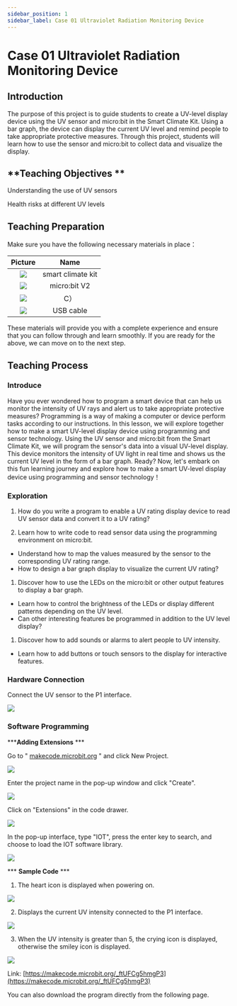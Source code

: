 ```yaml
---
sidebar_position: 1
sidebar_label: Case 01 Ultraviolet Radiation Monitoring Device
---
```


# **Case 01 Ultraviolet Radiation Monitoring Device**

## Introduction

The purpose of this project is to guide students to create a UV-level display device using the UV sensor and micro:bit in the Smart Climate Kit. Using a bar graph, the device can display the current UV level and remind people to take appropriate protective measures. Through this project, students will learn how to use the sensor and micro:bit to collect data and visualize the display.

## **Teaching Objectives **

Understanding the use of UV sensors

Health risks at different UV levels

## **Teaching Preparation**

Make sure you have the following necessary materials in place：

| Picture | Name |
| :-: | :-: |
| ![](https://wiki-media-ef.oss-cn-hongkong.aliyuncs.com/i18n/en/docusaurus-plugin-content-docs/current/microbit/interesting-case/microbit-smart-climate-kit/cases-libraries/images/microbit-smart-climate-kit-case-01-02.png) | smart climate kit |
| ![](https://wiki-media-ef.oss-cn-hongkong.aliyuncs.com/i18n/en/docusaurus-plugin-content-docs/current/microbit/interesting-case/microbit-smart-climate-kit/cases-libraries/images/microbit-smart-climate-kit-case-01-03.png) | micro:bit V2 |
| ![](https://wiki-media-ef.oss-cn-hongkong.aliyuncs.com/i18n/en/docusaurus-plugin-content-docs/current/microbit/interesting-case/microbit-smart-climate-kit/cases-libraries/images/microbit-smart-climate-kit-case-01-04.png) | C） |
| ![](https://wiki-media-ef.oss-cn-hongkong.aliyuncs.com/i18n/en/docusaurus-plugin-content-docs/current/microbit/interesting-case/microbit-smart-climate-kit/cases-libraries/images/microbit-smart-climate-kit-case-01-05.png) | USB cable |

These materials will provide you with a complete experience and ensure that you can follow through and learn smoothly. If you are ready for the above, we can move on to the next step.

## **Teaching Process**

### **Introduce**

Have you ever wondered how to program a smart device that can help us monitor the intensity of UV rays and alert us to take appropriate protective measures? Programming is a way of making a computer or device perform tasks according to our instructions. In this lesson, we will explore together how to make a smart UV-level display device using programming and sensor technology.
Using the UV sensor and micro:bit from the Smart Climate Kit, we will program the sensor's data into a visual UV-level display. This device monitors the intensity of UV light in real time and shows us the current UV level in the form of a bar graph.
Ready? Now, let's embark on this fun learning journey and explore how to make a smart UV-level display device using programming and sensor technology！

### **Exploration**

1. How do you write a program to enable a UV rating display device to read UV sensor data and convert it to a UV rating?

2. Learn how to write code to read sensor data using the programming environment on micro:bit.

- Understand how to map the values measured by the sensor to the corresponding UV rating range.
- How to design a bar graph display to visualize the current UV rating?

1. Discover how to use the LEDs on the micro:bit or other output features to display a bar graph.

- Learn how to control the brightness of the LEDs or display different patterns depending on the UV level.
- Can other interesting features be programmed in addition to the UV level display?

1. Discover how to add sounds or alarms to alert people to UV intensity.

- Learn how to add buttons or touch sensors to the display for interactive features.

### Hardware Connection

Connect the UV sensor to the P1 interface.

![](https://wiki-media-ef.oss-cn-hongkong.aliyuncs.com/i18n/en/docusaurus-plugin-content-docs/current/microbit/interesting-case/microbit-smart-climate-kit/cases-libraries/images/microbit-smart-climate-kit-case-01-06.png)

### **Software Programming**

*****Adding Extensions**  ***

Go to " [makecode.microbit.org](https://makecode.microbit.org/) " and click New Project.

![](https://wiki-media-ef.oss-cn-hongkong.aliyuncs.com/i18n/en/docusaurus-plugin-content-docs/current/microbit/interesting-case/microbit-smart-climate-kit/cases-libraries/images/smart-weather-station-kit-add-extension-01.png)

Enter the project name in the pop-up window and click "Create".

![](https://wiki-media-ef.oss-cn-hongkong.aliyuncs.com/i18n/en/docusaurus-plugin-content-docs/current/microbit/interesting-case/microbit-smart-climate-kit/cases-libraries/images/smart-weather-station-kit-add-extension-02.png)

Click on "Extensions" in the code drawer.

![](https://wiki-media-ef.oss-cn-hongkong.aliyuncs.com/i18n/en/docusaurus-plugin-content-docs/current/microbit/interesting-case/microbit-smart-climate-kit/cases-libraries/images/smart-weather-station-kit-add-extension-03.png)

In the pop-up interface, type "IOT", press the enter key to search, and choose to load the IOT software library.

![](https://wiki-media-ef.oss-cn-hongkong.aliyuncs.com/i18n/en/docusaurus-plugin-content-docs/current/microbit/interesting-case/microbit-smart-climate-kit/cases-libraries/images/smart-weather-station-kit-add-extension-04.png)

*** **Sample Code** ***

1. The heart icon is displayed when powering on.

![](https://wiki-media-ef.oss-cn-hongkong.aliyuncs.com/i18n/en/docusaurus-plugin-content-docs/current/microbit/interesting-case/microbit-smart-climate-kit/cases-libraries/images/microbit-smart-climate-kit-case-01-07.png)

2. Displays the current UV intensity connected to the P1 interface.

![](https://wiki-media-ef.oss-cn-hongkong.aliyuncs.com/i18n/en/docusaurus-plugin-content-docs/current/microbit/interesting-case/microbit-smart-climate-kit/cases-libraries/images/microbit-smart-climate-kit-case-01-08.png)

3. When the UV intensity is greater than 5, the crying icon is displayed, otherwise the smiley icon is displayed.

![](https://wiki-media-ef.oss-cn-hongkong.aliyuncs.com/i18n/en/docusaurus-plugin-content-docs/current/microbit/interesting-case/microbit-smart-climate-kit/cases-libraries/images/microbit-smart-climate-kit-case-01-09.png)

Link: [https://makecode.microbit.org/_ftUFCg5hmgP3](https://makecode.microbit.org/_ftUFCg5hmgP3)

You can also download the program directly from the following page.

<div
    style={{
        position: 'relative',
        paddingBottom: '60%',
        overflow: 'hidden',
    }}
>
    <iframe
        src="hhttps://makecode.microbit.org/_ftUFCg5hmgP3"
        frameborder="0"
        sandbox="allow-popups allow-forms allow-scripts allow-same-origin"
        style={{
            position: 'absolute',
            width: '100%',
            height: '100%',
        }}
    />
</div>
*** **Download the program** ***

Use the USB cable to connect the PC to the micro:bit V2.

![](https://wiki-media-ef.oss-cn-hongkong.aliyuncs.com/i18n/en/docusaurus-plugin-content-docs/current/microbit/interesting-case/microbit-smart-climate-kit/cases-libraries/images/connect-microbit.gif)

After a successful connection, a disk drive named `MICROBIT` is recognized on the computer.

![](https://wiki-media-ef.oss-cn-hongkong.aliyuncs.com/i18n/en/docusaurus-plugin-content-docs/current/microbit/interesting-case/microbit-smart-climate-kit/cases-libraries/images/microbit-drive.png)

Click on the bottom left corner of the![](https://wiki-media-ef.oss-cn-hongkong.aliyuncs.com/i18n/en/docusaurus-plugin-content-docs/current/microbit/interesting-case/microbit-smart-climate-kit/cases-libraries/images/download-01.png)，Choose`Connect Device`.

![](https://wiki-media-ef.oss-cn-hongkong.aliyuncs.com/i18n/en/docusaurus-plugin-content-docs/current/microbit/interesting-case/microbit-smart-climate-kit/cases-libraries/images/download-02.png)

Click![](https://wiki-media-ef.oss-cn-hongkong.aliyuncs.com/i18n/en/docusaurus-plugin-content-docs/current/microbit/interesting-case/microbit-smart-climate-kit/cases-libraries/images/download-03.png)。

![](https://wiki-media-ef.oss-cn-hongkong.aliyuncs.com/i18n/en/docusaurus-plugin-content-docs/current/microbit/interesting-case/microbit-smart-climate-kit/cases-libraries/images/download-04.png)

Click ![](https://wiki-media-ef.oss-cn-hongkong.aliyuncs.com/i18n/en/docusaurus-plugin-content-docs/current/microbit/interesting-case/microbit-smart-climate-kit/cases-libraries/images/download-05.png)。

![](https://wiki-media-ef.oss-cn-hongkong.aliyuncs.com/i18n/en/docusaurus-plugin-content-docs/current/microbit/interesting-case/microbit-smart-climate-kit/cases-libraries/images/download-06.png)


Select `BBC micro:bit CMSIS-DAP` in the pop-up window, and then select "Connect", so far, our micro:bit has been connected successfully.

![](https://wiki-media-ef.oss-cn-hongkong.aliyuncs.com/i18n/en/docusaurus-plugin-content-docs/current/microbit/interesting-case/microbit-smart-climate-kit/cases-libraries/images/download-07.png)

Click to download the program

![](https://wiki-media-ef.oss-cn-hongkong.aliyuncs.com/i18n/en/docusaurus-plugin-content-docs/current/microbit/interesting-case/microbit-smart-climate-kit/cases-libraries/images/download-08.png)

Students are divided into small groups and work together to create and program cases.

Students are encouraged to cooperate, communicate and share their experiences with each other.

Each group will have the opportunity to show the cases they made and demonstrate to the other groups.

**Expected results: when connected to the power supply, the micro:bit LED matrix displays a heart icon first, then a smiley face or crying face icon depending on the current UV intensity level.**

![](https://wiki-media-ef.oss-cn-hongkong.aliyuncs.com/docs/microbit/interesting-case/microbit-smart-climate-kit/cases-libraries/images/microbit-smart-climate-kit-01.gif)

### ** Reflection **

Review the course content and remind students what knowledge and skills they have acquired.
Lead students in a discussion about the problems and difficulties they encountered during the production process and how they resolved them.
Guide students to think about the health risks at different UV levels and explore the importance of sun protection measures.

## **Extended Knowledge**

There are different health risks at different ultraviolet (UV) levels, so it is important to take sun protection measures. Here are the health risks at different UV levels and the importance of sun protection measures:
Low UV levels (UV index 1-2):
HEALTH RISKS: Health risks at low UV levels are relatively low, but there is still a risk of daily UV exposure.
SUN PROTECTION: Although low, basic sun protection is still recommended. Use sunscreen, hats, sunglasses, and shades to protect skin and eyes.
Moderate UV Levels (UV Index 3-5):
HEALTH RISKS: Moderate UV levels increase the risk of higher levels of UV damage to the skin and eyes.
SUN PROTECTION: It is important to take more comprehensive sun protection measures. Use a broad-spectrum sunscreen with SPF (sun protection factor) and UVA/UVB protection on exposed skin. Wear a wide-brimmed hat, sunglasses, and sunwear for extra protection.
High UV levels (UV index 6-7):
HEALTH RISKS: High UV levels and prolonged exposure to the sun may lead to sunburn, solar dermatitis, and solar skin aging.
Sun protection: It is vital to take intensive sun protection measures. Choose a broad-spectrum sunscreen with a high SPF and apply it regularly, especially during outdoor activities. Avoid exposure to strong sunlight by choosing clothing that provides good shade.
Very high UV levels (UV index 8 or higher):
Health Risks: Very high UV levels can lead to severe sunburn, solar keratitis, skin cancer, etc. after a relatively short period of exposure to the sun.
Sun protection: Take strict sun protection measures to maximize skin and eye protection. Avoid exposure to strong sunlight and seek shade. Use a broad-spectrum sunscreen with a high SPF, and wear a wide-brimmed hat, sunglasses, and a sunshade.
Regardless of UV levels, sun protection measures are vital to prevent skin damage, sunburn and skin cancer. Make it a habit to regularly use sunscreen, sun shades and other sun protection measures to protect yourself from UV rays.
